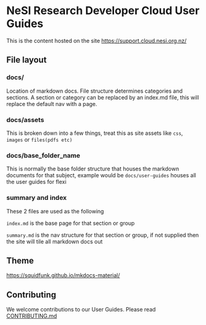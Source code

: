 # NeSI Research Developer Cloud User Guides

This is the content hosted on the site https://support.cloud.nesi.org.nz/

## File layout

### docs/

Location of markdown docs. File structure determines categories and sections. A section or category can be replaced by an index.md file, this will replace the default nav with a page.

### docs/assets

This is broken down into a few things, treat this as site assets like `css`, `images` or `files(pdfs etc)`


### docs/base_folder_name

This is normally the base folder structure that houses the markdown documents for that subject, example would be `docs/user-guides` houses all the user guides for flexi

### summary and index

These 2 files are used as the following

`index.md` is the base page for that section or group

`summary.md` is the nav structure for that section or group, if not supplied then the site will tile all markdown docs out

## Theme

https://squidfunk.github.io/mkdocs-material/

## Contributing

We welcome contributions to our User Guides. Please read [CONTRIBUTING.md](CONTRIBUTION.md)
